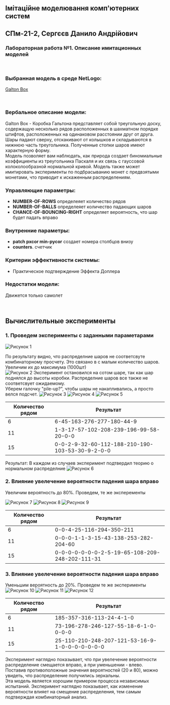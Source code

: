 ## Імітаційне моделювання комп'ютерних систем
## СПм-21-2, **Сергєєв Данило Андрійович**
### Лабораторная работа №**1**. Описание имитационных моделей

<br>

### Выбранная модель в среде NetLogo:
[Galton Box](http://www.netlogoweb.org/launch#http://www.netlogoweb.org/assets/modelslib/Sample%20Models/Mathematics/Probability/Galton%20Box.nlogo)

<br>

### Вербальное описание модели:
Galton Box - Коробка Гальтона представляет собой треугольную доску, содержащую несколько рядов расположенных в шахматном порядке штифтов, расположенных на одинаковом расстоянии друг от друга. Шары падают сверху, отскакивают от колышков и складываются в нижнюю часть треугольника. Полученные стопки шаров имеют характерную форму.
<br>
Модель позволяет вам наблюдать, как природа создает биномиальные коэффициенты из треугольника Паскаля и их связь с гауссовой колоколообразной нормальной кривой. Модель также может имитировать эксперименты по подбрасыванию монет с предвзятыми монетами, что приводит к искаженным распределениям.

### Управляющие параметры:
- **NUMBER-OF-ROWS** определеяет количество рядов
- **NUMBER-OF-BALLS** определеяет количество падающих шаров
- **CHANCE-OF-BOUNCING-RIGHT**  определяет вероятность, что шар будет падать вправо

### Внутренние параметры:
- **patch pxcor min-pycor** создает номера столбцов внизу
- **counters**. счетчик

### Критерии эффективности системы:
- Практическое подтверждение Эффекта Доплера 

### Недостатки модели:
Движется только самолет

<br>

## Вычислительные эксперименты

### 1. Проведем эксперименты с заданными параметарами

![Рисунок 1](рис1.png)

По результату видно, что распределние шаров не соответсвуте комбинаторному просчету. Это связано в с малым количество шаров. Увеличим их до максимума (1000шт)
<br>
![Рисунок 2](рис2.png)
Эксперимент остановился на сотом шаре, так как шар поднялся до высоты коробки. Распределние шаров все также не соответсвует ожидаемому.
<br>
Уберем галочку "pile-up?", чтобы шары не накапливались, а просто велся подсчет.
![Рисунок 3](рис3.png)
![Рисунок 4](рис4.png)
![Рисунок 5](рис5.png)

<table>
<thead>
<tr><th>Количество рядом</th><th>Результат</th></tr>
</thead>
<tbody>
<tr><td>6</td><td>6-45-163-276-277-180-44-9</td></tr>
<tr><td>11</td><td>1-3-17-57-102-208-239-196-99-58-20-0-0</td></tr>
<tr><td>15</td><td>0-0-2-9-32-60-112-188-210-190-103-53-30-9-2-0-0</td></tr>
</tbody>
</table>

Результат: В каждом из случаев эксперимент подтвердил теорию о нормальном распределние 
![Рисунок 6](рис100.png)

### 2. Влияние увелечение вероятности падения шара вправо
Увеличим вероятность до 80%. Проведем, те же эксперементы

![Рисунок 7](рис7.png)
![Рисунок 8](рис8.png)
![Рисунок 9](рис9.png)

<table>
<thead>
<tr><th>Количество рядом</th><th>Результат</th></tr>
</thead>
<tbody>
<tr><td>6</td><td>0-0-4-25-116-294-350-211</td></tr>
<tr><td>11</td><td>0-0-0-1-1-3-15-43-138-253-282-204-60</td></tr>
<tr><td>15</td><td>0-0-0-0-0-0-0-2-5-19-65-108-209-248-202-111-31</td></tr>
</tbody>
</table>


### 3. Влияние увелечение вероятности падения шара вправо

Уменьшим вероятность до 20%. Проведем те же эксперименты
![Рисунок 10](рис7.png)
![Рисунок 11](рис8.png)
![Рисунок 12](рис9.png)

<table>
<thead>
<tr><th>Количество рядом</th><th>Результат</th></tr>
</thead>
<tbody>
<tr><td>6</td><td>185-357-316-113-24-4-1-0</td></tr>
<tr><td>11</td><td>73-196-278-246-127-55-18-6-1-0-0-0-0</td></tr>
<tr><td>15</td><td>25-110-210-248-207-121-53-16-9-1-0-0-0-0-0-0-0</td></tr>
</tbody>
</table>

Эксперимент наглядно показывает, что при увелечение вероятности распределение смещается вправо, а при уменьшении - влево. Поставив противоположные значения вероятностей (20 и 80), можно увидеть, что распределение получились зеркальны.
<br>
Эта модель является хорошим примером процесса независимых испытаний. Эксперимент наглядно показывает, как изменение вероятности влияет на смещение распределения, тем самым подтверждая комбинаторный анализ.
